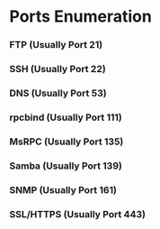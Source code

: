 # **Ports Enumeration**

### FTP (Usually Port 21)
### SSH (Usually Port 22)
### DNS (Usually Port 53)
### rpcbind (Usually Port 111)
### MsRPC (Usually Port 135)
### Samba (Usually Port 139)
### SNMP (Usually Port 161)
### SSL/HTTPS (Usually Port 443)
